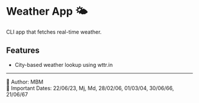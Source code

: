 # Weather App 🌤️

CLI app that fetches real-time weather.

## Features
- City-based weather lookup using wttr.in

---
🧑 Author: MBM  
📅 Important Dates: 22/06/23, Mj, Md, 28/02/06, 01/03/04, 30/06/66, 21/06/67